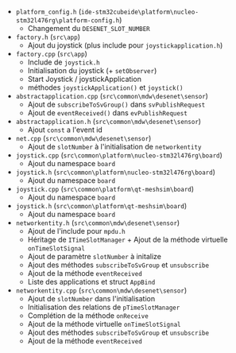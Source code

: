 - ``platform_config.h`` (``ide-stm32cubeide\platform\nucleo-stm32l476rg\platform-config.h``)
  - Changement du ``DESENET_SLOT_NUMBER``
- ``factory.h`` (``src\app``)
  - Ajout du joystick (plus include pour ``joystickapplication.h``)
- ``factory.cpp`` (``src\app``)
  - Include de ``joystick.h``
  - Initialisation du joystick (+ ``setObserver``)
  - Start Joystick / joystickApplication
  - méthodes ``joystickApplication()`` et ``joystick()``
- ``abstractapplication.cpp`` (``src\common\mdw\desenet\sensor``)
  - Ajout de ``subscribeToSvGroup()`` dans ``svPublishRequest``
  - Ajout de ``eventReceived()`` dans ``evPublishRequest``
- ``abstractapplication.h`` (``src\common\mdw\desenet\sensor``)
  - Ajout ``const`` a l'event id
- ``net.cpp`` (``src\common\mdw\desenet\sensor``)
  - Ajout de ``slotNumber`` à l'initialisation de ``networkentity``
- ``joystick.cpp`` (``src\common\platform\nucleo-stm32l476rg\board``)
  - Ajout du namespace ``board``
- ``joystick.h`` (``src\common\platform\nucleo-stm32l476rg\board``)
  - Ajout du namespace ``board``
- ``joystick.cpp`` (``src\common\platform\qt-meshsim\board``)
  - Ajout du namespace ``board``
- ``joystick.h`` (``src\common\platform\qt-meshsim\board``)
  - Ajout du namespace ``board``
- ``networkentity.h`` (``src\common\mdw\desenet\sensor``)
  - Ajout de l'include pour ``mpdu.h``
  - Héritage de ``ITimeSlotManager`` + Ajout de la méthode virtuelle ``onTimeSlotSignal``
  - Ajout de paramètre ``slotNumber`` à initalize
  - Ajout des méthodes ``subscribeToSvGroup`` et ``unsubscribe``
  - Ajout de la méthode ``eventReceived``
  - Liste des applications et struct ``AppBind``
- ``networkentity.cpp`` (``src\common\mdw\desenet\sensor``)
  - Ajout de ``slotNumber`` dans l'initialisation
  - Initialisation des relations de ``pTimeSlotManager``
  - Complétion de la méthode ``onReceive``
  - Ajout de la méthode virtuelle ``onTimeSlotSignal``
  - Ajout des méthodes ``subscribeToSvGroup`` et ``unsubscribe``
  - Ajout de la méthode ``eventReceived``